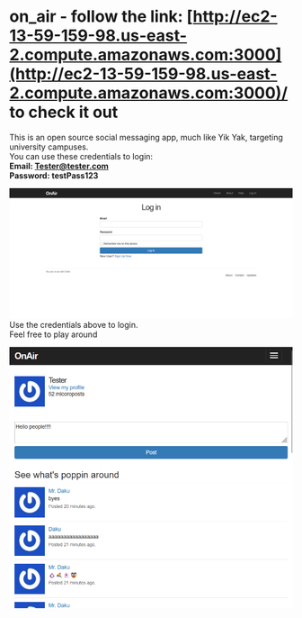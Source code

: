# on_air  - follow the link: [http://ec2-13-59-159-98.us-east-2.compute.amazonaws.com:3000](http://ec2-13-59-159-98.us-east-2.compute.amazonaws.com:3000)/ to check it out  
This is an open source social messaging app, much like Yik Yak, targeting university campuses.  
You can use these credentials to login:  
**Email: Tester@tester.com  
Password: testPass123**  
  
![Local Image](./Documentation/Login.png) 
Use the credentials above to login.  
Feel free to play around  
  
![Local Image](./Documentation/Chat.png)
